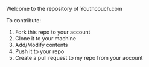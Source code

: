 Welcome to the repository of Youthcouch.com

To contribute:

   1. Fork this repo to your account
   2. Clone it to your machine
   3. Add/Modify contents
   4. Push it to your repo
   5. Create a pull request to my repo from your account

